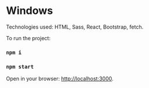 # Windows

Technologies used:
HTML, Sass, React, Bootstrap, fetch.


To run the project:

### `npm i`

### `npm start`

Open in your browser: [http://localhost:3000](http://localhost:3000).